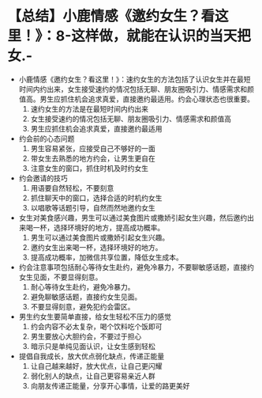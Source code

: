 # 【总结】小鹿情感《邀约女生？看这里！》：8-这样做，就能在认识的当天把女.-

-   小鹿情感《邀约女生？看这里！》：速约女生的方法包括了认识女生并在最短时间内约出来，女生接受速约的情况包括无聊、朋友圈吸引力、情感需求和颜值高。男生应抓住机会追求真爱，直接邀约最适用。约会心理状态也很重要。
    1.  速约女生的方法是在最短时间内约出来
    2.  女生接受速约的情况包括无聊、朋友圈吸引力、情感需求和颜值高
    3.  男生应抓住机会追求真爱，直接邀约最适用
-   约会前的心态问题
    1.  男生容易紧张，应接受自己不够好的一面
    2.  带女生去熟悉的地方约会，让男生更自在
    3.  注意女生的窗口，抓住时机及时约女生
-   约会邀请的技巧
    1.  用语要自然轻松，不要刻意
    2.  抓住聊天中的窗口，选择合适的时机约女生
    3.  以唱歌等话题引导，自然而然地邀约女生
-   女生对美食感兴趣，男生可以通过美食图片或撒娇引起女生兴趣，然后邀约出来喝一杯，选择环境好的地方，提高成功概率。
    1.  男生可以通过美食图片或撒娇引起女生兴趣。
    2.  邀约女生出来喝一杯，选择环境好的地方。
    3.  提高成功概率，加微信共享位置，降低女生成本。
-   约会注意事项包括耐心等待女生赴约，避免冷暴力，不要聊敏感话题，直接约女生见面，不要显得刻意。
    1.  耐心等待女生赴约，避免冷暴力。
    2.  避免聊敏感话题，直接约女生见面。
    3.  不要显得刻意，避免犯约会雷区。
-   男生约女生要简单直接，给女生轻松不压力的感觉
    1.  约会内容不必太复杂，喝个饮料吃个饭即可
    2.  男生要放心大胆约会，不要过于担心
    3.  暗示只是单纯见面认识，让女生感到轻松
-   提倡自我成长，放大优点弱化缺点，传递正能量
    1.  让自己越来越好，放大优点，让自己更闪耀
    2.  弱化别人的缺点，让自己更容易亲近人群
    3.  向朋友传递正能量，分享开心事情，让爱的路更美好